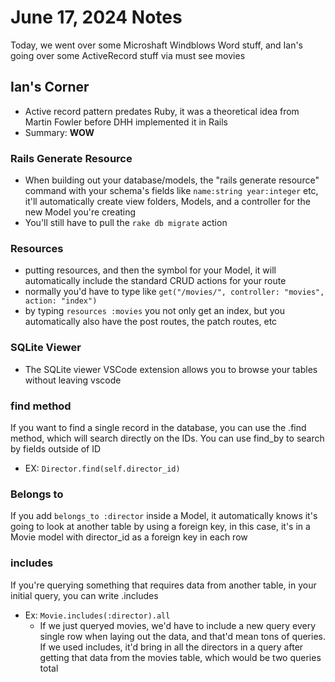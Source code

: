 # June 17, 2024 Notes

Today, we went over some Microshaft Windblows Word stuff, and Ian's going over some ActiveRecord stuff via must see movies

## Ian's Corner

- Active record pattern predates Ruby, it was a theoretical idea from Martin Fowler before DHH implemented it in Rails
- Summary: **WOW**

### Rails Generate Resource

- When building out your database/models, the "rails generate resource" command with your schema's fields like `name:string year:integer` etc, it'll automatically create view folders, Models, and a controller for the new Model you're creating
- You'll still have to pull the `rake db migrate` action

### Resources

- putting resources, and then the symbol for your Model, it will automatically include the standard CRUD actions for your route
- normally you'd have to type like `get("/movies/", controller: "movies", action: "index")`
- by typing `resources :movies` you not only get an index, but you automatically also have the post routes, the patch routes, etc

### SQLite Viewer

- The SQLite viewer VSCode extension allows you to browse your tables without leaving vscode

### find method

If you want to find a single record in the database, you can use the .find method, which will search directly on the IDs. You can use find_by to search by fields outside of ID

- EX: `Director.find(self.director_id)`

### Belongs to

If you add `belongs_to :director` inside a Model, it automatically knows it's going to look at another table by using a foreign key, in this case, it's in a Movie model with director_id as a foreign key in each row

### includes

If you're querying something that requires data from another table, in your initial query, you can write .includes

- Ex: `Movie.includes(:director).all`
  - If we just queryed movies, we'd have to include a new query every single row when laying out the data, and that'd mean tons of queries. If we used includes, it'd bring in all the directors in a query after getting that data from the movies table, which would be two queries total

